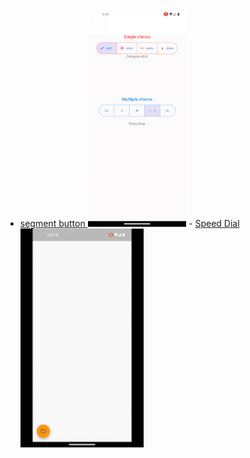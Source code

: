 



- [ segment button ](https://github.com/AhmedTahaMohamedeen/Flutter_packages/tree/main/segment_button)  <img src="segment_button/assets/segmentButton.gif" height="350em" /> - [ Speed Dial ](https://github.com/AhmedTahaMohamedeen/Flutter_packages/tree/main/speed_dial)  <img src="speed_dial/assets/speedDial.gif" height="350em" />
 


 
